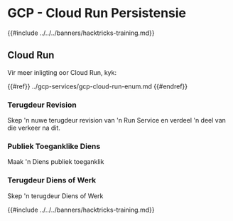 # GCP - Cloud Run Persistensie

{{#include ../../../banners/hacktricks-training.md}}

## Cloud Run

Vir meer inligting oor Cloud Run, kyk:

{{#ref}}
../gcp-services/gcp-cloud-run-enum.md
{{#endref}}

### Terugdeur Revision

Skep 'n nuwe terugdeur revision van 'n Run Service en verdeel 'n deel van die verkeer na dit.

### Publiek Toeganklike Diens

Maak 'n Diens publiek toeganklik

### Terugdeur Diens of Werk

Skep 'n terugdeur Diens of Werk

{{#include ../../../banners/hacktricks-training.md}}
